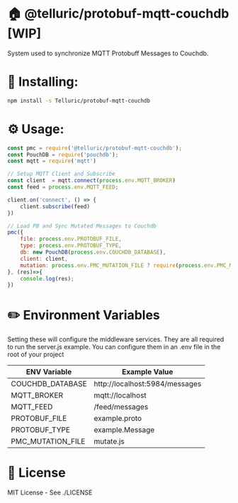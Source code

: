 # 🏠 @telluric/protobuf-mqtt-couchdb [WIP]

System used to synchronize MQTT Protobuff Messages to Couchdb.

# 🔨 Installing:
```bash
npm install -s Telluric/protobuf-mqtt-couchdb
```

# ⚙️ Usage:
```javascript
const pmc = require('@telluric/protobuf-mqtt-couchdb');
const PouchDB = require('pouchdb');
const mqtt = require('mqtt')

// Setup MQTT Client and Subscribe
const client  = mqtt.connect(process.env.MQTT_BROKER)
const feed = process.env.MQTT_FEED;

client.on('connect', () => {
    client.subscribe(feed)
})

// Load PB and Sync Mutated Messages to Couchdb
pmc({
    file: process.env.PROTOBUF_FILE,
    type: process.env.PROTOBUF_TYPE,
    db: new PouchDB(process.env.COUCHDB_DATABASE),
    client: client,
    mutation: process.env.PMC_MUTATION_FILE ? require(process.env.PMC_MUTATION_FILE) : (d)=>d
}, (res)=>{
    console.log(res);
})
```

# ✏️ Environment Variables
Setting these will configure the middleware services. They are all
required to run the server.js example. You can configure them in an
.env file in the root of your project

| ENV Variable | Example Value |
|---|---|
| COUCHDB_DATABASE | http://localhost:5984/messages |
| MQTT_BROKER | mqtt://localhost |
| MQTT_FEED | /feed/messages |
| PROTOBUF_FILE | example.proto |
| PROTOBUF_TYPE | example.Message |
| PMC_MUTATION_FILE | mutate.js |

# 📝 License

MIT License - See ./LICENSE
